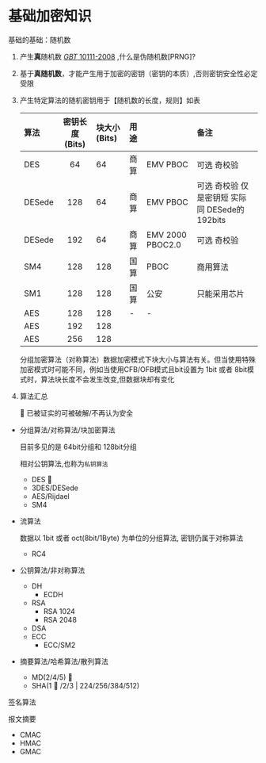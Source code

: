 # 基础加密知识



基础的基础：随机数

1. 产生**真**随机数 [_GBT_ 10111-2008](http://www.baidu.com/link?url=cdU8AwwS_05cdBsg3ur3O_ve4LfH4i9Sx2OQuMD1nt2G8l6PcMmYTYhKu1qv2yZ3c69lWQ-fz8RpwMdnn-GSszj2sPLhrzUXdF3c0oATbIq) ,什么是伪随机数\[PRNG\]?
2. 基于**真随机数**，才能产生用于加密的密钥（密钥的本质）,否则密钥安全性必定受限
3. 产生特定算法的随机密钥用于【随机数的长度，规则】如表

   | 算法 | 密钥长度\(Bits\) | 块大小\(Bits\) | 用途 |  | 备注 |
   | :--- | :---: | :--- | :--- | :--- | :--- |
   | DES | 64 | 64 | 商算 | EMV PBOC | 可选 奇校验 |
   | DESede | 128 | 64 | 商算 | EMV PBOC | 可选 奇校验  仅是密钥短 实际同 DESede的192bits |
   | DESede | 192 | 64 | 商算 | EMV 2000 PBOC2.0 | 可选 奇校验 |
   | SM4 | 128 | 128 | 国算 | PBOC | 商用算法 |
   | SM1 | 128 | 128 | 国算 | 公安 | 只能采用芯片 |
   | AES | 128 | 128 | - | - |  |
   | AES | 192 | 128 |  |  |  |
   | AES | 256 | 128 |  |  |  |

   分组加密算法（对称算法）数据加密模式下块大小与算法有关。但当使用特殊加密模式时可能不同，例如当使用CFB/OFB模式且bit设置为 1bit 或者 8bit模式时，算法块长度不会发生改变,但数据块却有变化

4. 算法汇总

      📌 已被证实的可被破解/不再认为安全

* 分组算法/对称算法/块加密算法

  目前多见的是 64bit分组和 128bit分组

  相对公钥算法,也称为`私钥算法`

  * DES 📌 
  * 3DES/DESede
  * AES/Rijdael
  * SM4

* 流算法

  数据以 1bit 或者 oct\(8bit/1Byte\) 为单位的分组算法, 密钥仍属于对称算法

  * RC4 

* 公钥算法/非对称算法
  * DH
    * ECDH
  * RSA
    * RSA 1024
    * RSA 2048
  * DSA 
  * ECC
    * ECC/SM2
* 摘要算法/哈希算法/散列算法
  * MD\(2/4/5\) 📌
  * SHA\(1 📌 /2/3 \| 224/256/384/512\)

签名算法

报文摘要

* CMAC
* HMAC
* GMAC





